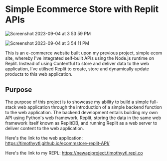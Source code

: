 # Simple Ecommerce Store with Replit APIs

![Screenshot 2023-09-04 at 3 53 59 PM](https://github.com/timothyytl/ecommstore-replit-API/assets/112664401/4c76e554-6c8f-4e9f-babe-e14a8a606c91)

![Screenshot 2023-09-04 at 3 54 11 PM](https://github.com/timothyytl/ecommstore-replit-API/assets/112664401/88cde472-3fd4-401c-b4da-e68e1c6908c1)

This is an e-commerce website built upon my previous project, simple ecom site, whereby I've integrated self-built APIs using the Node.js runtime on Replit. 
Instead of using Contentful to store and deliver data to the web application, I've utilised Replit to create, store and dynamically update products to this web application.

Purpose
-------------
The purpose of this project is to showcase my ability to build a simple full-stack web application through the introduction of a simple backend function to the web application. 
The backend development entails building my own API using Python's web framework, Replit, storing the data in the same web framework itself known as ReplitDB, and running Replit as a web server to deliver content to the web application.

Here's the link to the web application: https://timothyytl.github.io/ecommstore-replit-API/

Here's the link to my REPL: https://newapiproject.timothyytl.repl.co
